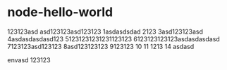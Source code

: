 # node-hello-world

123123asd
asd123123asd123123
1asdasdsdad
2123
3asd123123asd
4asdasdasdasd123
51231231231231123123
6123123123123asdasdasdasd
7123123asd123123
8asd123123123
9123123
10
11
1213
14
asdasd

envasd
123123
